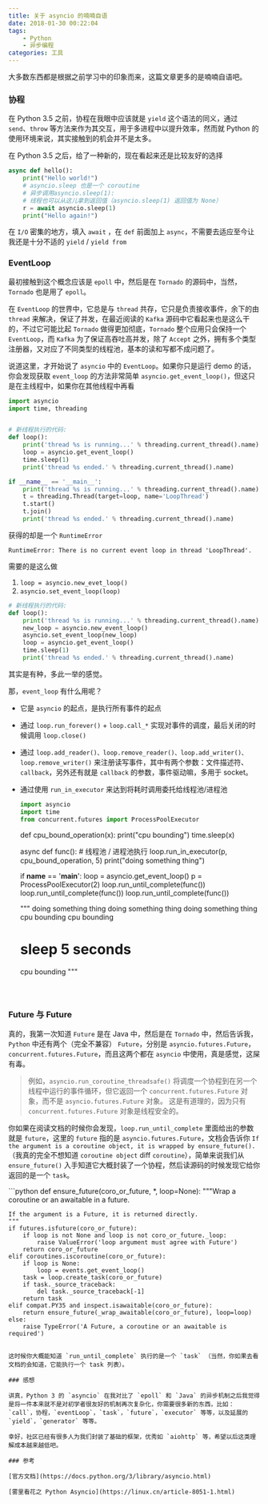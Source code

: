 ```yaml
---
title: 关于 asyncio 的喃喃自语
date: 2018-01-30 00:22:04
tags:
    - Python
    - 异步编程
categories: 工具
---
```


大多数东西都是根据之前学习中的印象而来，这篇文章更多的是喃喃自语吧。

### 协程

在 Python 3.5 之前，协程在我眼中应该就是 `yield` 这个语法的同义，通过 `send`、`throw` 等方法来作为其交互，用于多进程中以提升效率，然而就 Python 的使用环境来说，其实接触到的机会并不是太多。

在 Python 3.5 之后，给了一种新的，现在看起来还是比较友好的选择

```python
async def hello():
    print("Hello world!")
    # asyncio.sleep 也是一个 coroutine
    # 异步调用asyncio.sleep(1):
    # 线程也可以从这儿拿到返回值（asyncio.sleep(1) 返回值为 None）
    r = await asyncio.sleep(1)
    print("Hello again!")
```

在 `I/O` 密集的地方，填入 `await` ，在 `def` 前面加上 `async`，不需要去适应至今让我还是十分不适的 `yield` / `yield from` 

<!-- more -->

### EventLoop

最初接触到这个概念应该是 `epoll` 中，然后是在 `Tornado` 的源码中，当然，`Tornado` 也是用了 `epoll`。

在 `EventLoop` 的世界中，它总是与 `thread` 共存，它只是负责接收事件，余下的由 `thread` 来解决，保证了并发，在最近阅读的 `Kafka` 源码中它看起来也是这么干的，不过它可能比起 `Tornado` 做得更加彻底，`Tornado` 整个应用只会保持一个 `EventLoop`，而 `Kafka` 为了保证高吞吐高并发，除了 `Accept` 之外，拥有多个类型注册器，又对应了不同类型的线程池，基本的读和写都不成问题了。

说道这里，才开始说了 `asyncio` 中的 `EventLoop`。如果你只是运行 demo 的话，你会发现获取 `event_loop` 的方法非常简单 `asyncio.get_event_loop()`，但这只是在主线程中，如果你在其他线程中再看

```python
import asyncio
import time, threading


# 新线程执行的代码:
def loop():
    print('thread %s is running...' % threading.current_thread().name)
    loop = asyncio.get_event_loop()
    time.sleep(1)
    print('thread %s ended.' % threading.current_thread().name)

if __name__ == '__main__':
    print('thread %s is running...' % threading.current_thread().name)
    t = threading.Thread(target=loop, name='LoopThread')
    t.start()
    t.join()
    print('thread %s ended.' % threading.current_thread().name)
```

获得的却是一个 `RuntimeError`

```
RuntimeError: There is no current event loop in thread 'LoopThread'.
```

需要的是这么做

1. `loop = asyncio.new_evet_loop()`
2. `asyncio.set_event_loop(loop)`

```python
# 新线程执行的代码:
def loop():
    print('thread %s is running...' % threading.current_thread().name)
    new_loop = asyncio.new_event_loop()
    asyncio.set_event_loop(new_loop)
    loop = asyncio.get_event_loop()
    time.sleep(1)
    print('thread %s ended.' % threading.current_thread().name)
```

其实是有种，多此一举的感觉。

那，`event_loop` 有什么用呢？

-  它是 `asyncio` 的起点，是执行所有事件的起点

-  通过 `loop.run_forever()` + `loop.call_*` 实现对事件的调度，最后关闭的时候调用 `loop.close()`

-  通过 `loop.add_reader()、loop.remove_reader()、loop.add_writer()、loop.remove_writer()` 来注册读写事件，其中有两个参数：文件描述符、`callback`，另外还有就是 `callback` 的参数，事件驱动嘛，多用于 socket。

-  通过使用 `run_in_executor` 来达到将耗时调用委托给线程池/进程池

   ```python
   import asyncio
   import time
   from concurrent.futures import ProcessPoolExecutor
   ```


   def cpu_bound_operation(x):
       print("cpu bounding")
       time.sleep(x)

   async def func():
       # 线程池 / 进程池执行
       loop.run_in_executor(p, cpu_bound_operation, 5)
       print("doing something thing")


   if __name__ == '__main__':
       loop = asyncio.get_event_loop()
       p = ProcessPoolExecutor(2)
       loop.run_until_complete(func())
       loop.run_until_complete(func())
       loop.run_until_complete(func())

   """
   doing something thing
   doing something thing
   doing something thing
   cpu bounding
   cpu bounding
   # sleep 5 seconds
   cpu bounding
   """
   ```

   ​

### Future 与 Future

真的，我第一次知道 `Future` 是在 Java 中，然后是在 `Tornado` 中，然后告诉我，`Python` 中还有两个（完全不兼容） `Future`，分别是 `asyncio.futures.Future`，`concurrent.futures.Future`，而且这两个都在 `asyncio` 中使用，真是感觉，这屎有毒。

>  例如，`asyncio.run_coroutine_threadsafe()` 将调度一个协程到在另一个线程中运行的事件循环，但它返回一个 `concurrent.futures.Future` 对象，而不是 `asyncio.futures.Future` 对象。 这是有道理的，因为只有 `concurrent.futures.Future` 对象是线程安全的。

你如果在阅读文档的时候你会发现，`loop.run_until_complete` 里面给出的参数就是 `future`，这里的 `future` 指的是 `asyncio.futures.Future`，文档会告诉你 `If the argument is a coroutine object, it is wrapped by ensure_future().` （我真的完全不想知道 `coroutine object` diff `coroutine`），简单来说我们从 `ensure_future()` 入手知道它大概封装了一个协程，然后读源码的时候发现它给你返回的是一个 `task`。

​```python
def ensure_future(coro_or_future, *, loop=None):
    """Wrap a coroutine or an awaitable in a future.

    If the argument is a Future, it is returned directly.
    """
    if futures.isfuture(coro_or_future):
        if loop is not None and loop is not coro_or_future._loop:
            raise ValueError('loop argument must agree with Future')
        return coro_or_future
    elif coroutines.iscoroutine(coro_or_future):
        if loop is None:
            loop = events.get_event_loop()
        task = loop.create_task(coro_or_future)
        if task._source_traceback:
            del task._source_traceback[-1]
        return task
    elif compat.PY35 and inspect.isawaitable(coro_or_future):
        return ensure_future(_wrap_awaitable(coro_or_future), loop=loop)
    else:
        raise TypeError('A Future, a coroutine or an awaitable is required')
   ```

这时候你大概能知道 `run_until_complete` 执行的是一个 `task` （当然，你如果去看文档的会知道，它能执行一个 task 列表）。

### 感想

讲真，Python 3 的 `asyncio` 在我对比了 `epoll` 和 `Java` 的异步机制之后我觉得是将一件本来就不是对初学者很友好的机制再次复杂化，你需要很多新的东西，比如：`call`，协程，`eventLoop`，`task`，`future`，`executor` 等等，以及延展的 `yield`，`generator` 等等。

幸好，社区已经有很多人为我们封装了基础的框架，优秀如 `aiohttp` 等，希望以后这类理解成本越来越低吧。

### 参考

[官方文档](https://docs.python.org/3/library/asyncio.html)

[雾里看花之 Python Asyncio](https://linux.cn/article-8051-1.html)